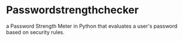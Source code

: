 # Passwordstrengthchecker
a Password Strength Meter in Python that evaluates a user's password based on security rules.
